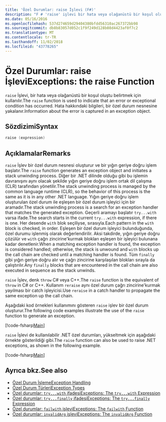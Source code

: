 ```yaml
---
title: 'Özel Durumlar: raise İşlevi (F#)'
description: "F # 'raise' işlevi bir hata veya olağanüstü bir koşul oluştu belirtmek için nasıl kullanıldığını öğrenin."
ms.date: 05/16/2016
ms.openlocfilehash: 537d274659d29404380bfdd56310ac267372bb98
ms.sourcegitcommit: db8b83057d052c1f9f249d128b08d4423af0f7c2
ms.translationtype: MT
ms.contentlocale: tr-TR
ms.lasthandoff: 11/02/2018
ms.locfileid: "43778265"
---
```

# <a name="exceptions-the-raise-function"></a><span data-ttu-id="d9bd6-103">Özel Durumlar: raise İşlevi</span><span class="sxs-lookup"><span data-stu-id="d9bd6-103">Exceptions: the raise Function</span></span>

<span data-ttu-id="d9bd6-104">`raise` İşlevi, bir hata veya olağanüstü bir koşul oluştu belirtmek için kullanılır.</span><span class="sxs-lookup"><span data-stu-id="d9bd6-104">The `raise` function is used to indicate that an error or exceptional condition has occurred.</span></span> <span data-ttu-id="d9bd6-105">Hata hakkındaki bilgileri, bir özel durum nesnesine yakalanır.</span><span class="sxs-lookup"><span data-stu-id="d9bd6-105">Information about the error is captured in an exception object.</span></span>

## <a name="syntax"></a><span data-ttu-id="d9bd6-106">Sözdizimi</span><span class="sxs-lookup"><span data-stu-id="d9bd6-106">Syntax</span></span>

```fsharp
raise (expression)
```

## <a name="remarks"></a><span data-ttu-id="d9bd6-107">Açıklamalar</span><span class="sxs-lookup"><span data-stu-id="d9bd6-107">Remarks</span></span>

<span data-ttu-id="d9bd6-108">`raise` İşlev bir özel durum nesnesi oluşturur ve bir yığın geriye doğru işlem başlatır.</span><span class="sxs-lookup"><span data-stu-id="d9bd6-108">The `raise` function generates an exception object and initiates a stack unwinding process.</span></span> <span data-ttu-id="d9bd6-109">Diğer bir .NET dilinde olduğu gibi bu işlemin davranışını aynı olacak şekilde yığın geriye doğru işlem ortak dil çalışma (CLR) tarafından yönetilir.</span><span class="sxs-lookup"><span data-stu-id="d9bd6-109">The stack unwinding process is managed by the common language runtime (CLR), so the behavior of this process is the same as it is in any other .NET language.</span></span> <span data-ttu-id="d9bd6-110">Yığın geriye doğru işlem oluşturulan özel durum ile eşleşen bir özel durum işleyici için bir aramadır.</span><span class="sxs-lookup"><span data-stu-id="d9bd6-110">The stack unwinding process is a search for an exception handler that matches the generated exception.</span></span> <span data-ttu-id="d9bd6-111">Geçerli aramayı başlatır `try...with` varsa ifade.</span><span class="sxs-lookup"><span data-stu-id="d9bd6-111">The search starts in the current `try...with` expression, if there is one.</span></span> <span data-ttu-id="d9bd6-112">Her desende `with` blok seçiliyse, sırasıyla.</span><span class="sxs-lookup"><span data-stu-id="d9bd6-112">Each pattern in the `with` block is checked, in order.</span></span> <span data-ttu-id="d9bd6-113">Eşleşen bir özel durum işleyici bulunduğunda, özel durumu işlenmiş olarak değerlendirilir. Aksi takdirde, yığın geriye doğru çözülür ve `with` çağrı zincirine'kurmak blokları eşleşen bir işleyici bulunana kadar denetlenir.</span><span class="sxs-lookup"><span data-stu-id="d9bd6-113">When a matching exception handler is found, the exception is considered handled; otherwise, the stack is unwound and `with` blocks up the call chain are checked until a matching handler is found.</span></span> <span data-ttu-id="d9bd6-114">Tüm `finally` gibi yığın geriye doğru alır ve çağrı zincirine karşılaşılan blokları sırayla da çalıştırılır.</span><span class="sxs-lookup"><span data-stu-id="d9bd6-114">Any `finally` blocks that are encountered in the call chain are also executed in sequence as the stack unwinds.</span></span>

<span data-ttu-id="d9bd6-115">`raise` İşlev, denk `throw` C# veya C++.</span><span class="sxs-lookup"><span data-stu-id="d9bd6-115">The `raise` function is the equivalent of `throw` in C# or C++.</span></span> <span data-ttu-id="d9bd6-116">Kullanım `reraise` aynı özel durum çağrı zincirine'kurmak yayılması bir catch işleyicisi.</span><span class="sxs-lookup"><span data-stu-id="d9bd6-116">Use `reraise` in a catch handler to propagate the same exception up the call chain.</span></span>

<span data-ttu-id="d9bd6-117">Aşağıdaki kod örnekleri kullanımını gösteren `raise` işlev bir özel durum oluşturur.</span><span class="sxs-lookup"><span data-stu-id="d9bd6-117">The following code examples illustrate the use of the `raise` function to generate an exception.</span></span>

[!code-fsharp[Main](../../../../samples/snippets/fsharp/lang-ref-2/snippet5801.fs)]

<span data-ttu-id="d9bd6-118">`raise` İşlevi de kullanılabilir .NET özel durumları, yükseltmek için aşağıdaki örnekte gösterildiği gibi.</span><span class="sxs-lookup"><span data-stu-id="d9bd6-118">The `raise` function can also be used to raise .NET exceptions, as shown in the following example.</span></span>

[!code-fsharp[Main](../../../../samples/snippets/fsharp/lang-ref-2/snippet5802.fs)]

## <a name="see-also"></a><span data-ttu-id="d9bd6-119">Ayrıca bkz.</span><span class="sxs-lookup"><span data-stu-id="d9bd6-119">See also</span></span>

- [<span data-ttu-id="d9bd6-120">Özel Durum İşleme</span><span class="sxs-lookup"><span data-stu-id="d9bd6-120">Exception Handling</span></span>](index.md)
- [<span data-ttu-id="d9bd6-121">Özel Durum Türleri</span><span class="sxs-lookup"><span data-stu-id="d9bd6-121">Exception Types</span></span>](exception-types.md)
- [<span data-ttu-id="d9bd6-122">Özel durumlar: `try...with` ifadesi</span><span class="sxs-lookup"><span data-stu-id="d9bd6-122">Exceptions: The `try...with` Expression</span></span>](the-try-with-expression.md)
- [<span data-ttu-id="d9bd6-123">Özel durumlar: `try...finally` ifadesi</span><span class="sxs-lookup"><span data-stu-id="d9bd6-123">Exceptions: The `try...finally` Expression</span></span>](the-try-finally-expression.md)
- [<span data-ttu-id="d9bd6-124">Özel durumlar: `failwith` işlevi</span><span class="sxs-lookup"><span data-stu-id="d9bd6-124">Exceptions: The `failwith` Function</span></span>](the-failwith-function.md)
- [<span data-ttu-id="d9bd6-125">Özel durumlar: `invalidArg` işlevi</span><span class="sxs-lookup"><span data-stu-id="d9bd6-125">Exceptions: The `invalidArg` Function</span></span>](the-invalidArg-function.md)
